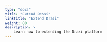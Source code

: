 ```yaml
---
type: "docs"
title: "Extend Drasi"
linkTitle: "Extend Drasi"
weight: 80
description: >
    Learn how to extending the Drasi platform
---
```

